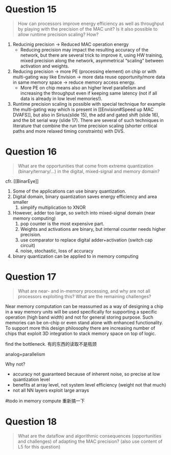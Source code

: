# Question 15
 
> How can processors improve energy efficiency as well as throughput by playing with the precision of the MAC unit? Is it also possible to allow runtime precision scaling? How?

1. Reducinig precision -> Reduced MAC operation energy
	- Reducing precision may impact the resulting accuracy of the network, but there are several trick to improve it, using HW training, mixed precision along the network, asymmetrical “scaling” between activation and weights.
2. Reducing precision -> more PE (processing element) on chip or with multi-gating way like Envision -> more data reuse opportunity/more data in same memory space -> reduce memory access energy.
	- More PE on chip means also an higher level parallelism and increasing the throughput even if keeping same latency (not if all data is already in low level memories!).
3. Runtime precision scaling is possible with special technique for example the multi-gating way which is present in [[Envision#Speed up MAC DVAFS]], but also in Sirius(slide 15), the add and gated shift (slide 16), and the bit serial way (slide 17). There are several of such techniques in literature that combine the run time precision scaling (shorter critical paths and more relaxed timing constraints) with DVS.

# Question 16

> What are the opportunities that come from extreme quantization (binary/ternary/...) in the digital, mixed-signal and memory domain?

cfr. [[BinarEye]]

1. Some of the applications can use binary quantization. 
2. Digital domain, binary quantization saves energy efficiency and area smaller
	1. simplify multiplication to XNOR
3. However, adder too large, so switch into mixed-signal domain (near memory computing)
	1. pop counter is the most expensive part. 
	2. Weights and activations are binary, but internal counter needs higher precision. 
	3. use comparator to replace digital adder+activation (switch cap circuit)
	4. noise, stochastic, loss of accuracy
4. binary quantization can be applied to in memory computing

# Question 17

> What are near- and in-memory processing, and why are not all processors exploiting this? What are the remaining challenges?

Near memory computation can be reassumed as a way of designing a chip in a way memory units will be used specifically for supporting a specific operation (high band width) and not for general storing purpose. Such memories can be on-chip or even stand alone with enhanced functionality. To support more this design philosophy there are increasing number of chips that exploit 3D integration to stack memory space on top of logic.


find the bottleneck. 有的东西的读取不是瓶颈

analog+parallelism 

Why not?
- accuracy not guaranteed because of inherent noise, so precise at low quantization level
- benefits at array level, not system level efficiency (weight not that much)
- not all NN layers exploit large arrays

#todo in memory compute 重新搞一下

# Question 18

> What are the dataflow and algorithmic consequences (opportunities and challenges) of adapting the MAC precision? (also use content of L5 for this question)
